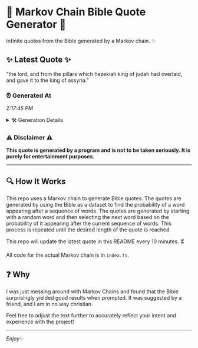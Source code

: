 # 📖 Markov Chain Bible Quote Generator 📖

Infinite quotes from the Bible generated by a Markov chain. ✨

## ✨ Latest Quote ✨
"the lord, and from the pillars which hezekiah king of judah had overlaid, and gave it to the king of assyria."

### ⏰ Generated At
*2:17:45 PM*

<details>
    <summary>🛠️ Generation Details</summary>
    <p>
        <strong>🌱 Seed:</strong> the<br>
        <strong>🔄 Iterations:</strong> 20<br>
        <strong>📜 Context History:</strong><br>[ the ]: lord,<br>[ the, lord, ]: and<br>[ the, lord,, and ]: from<br>[ the, lord,, and, from ]: the<br>[ the, lord,, and, from, the ]: pillars<br>[ the, lord,, and, from, the, pillars ]: which<br>[ lord,, and, from, the, pillars, which ]: hezekiah<br>[ and, from, the, pillars, which, hezekiah ]: king<br>[ from, the, pillars, which, hezekiah, king ]: of<br>[ the, pillars, which, hezekiah, king, of ]: judah<br>[ pillars, which, hezekiah, king, of, judah ]: had<br>[ which, hezekiah, king, of, judah, had ]: overlaid,<br>[ hezekiah, king, of, judah, had, overlaid, ]: and<br>[ king, of, judah, had, overlaid,, and ]: gave<br>[ of, judah, had, overlaid,, and, gave ]: it<br>[ judah, had, overlaid,, and, gave, it ]: to<br>[ had, overlaid,, and, gave, it, to ]: the<br>[ overlaid,, and, gave, it, to, the ]: king<br>[ and, gave, it, to, the, king ]: of<br>[ gave, it, to, the, king, of ]: assyria.<br>
    </p>
</details>

### ⚠️ Disclaimer ⚠️
**This quote is generated by a program and is not to be taken seriously. It is purely for entertainment purposes.**

---

## 🔍 How It Works

This repo uses a Markov chain to generate Bible quotes. The quotes are generated by using the Bible as a dataset to find the probability of a word appearing after a sequence of words. The quotes are generated by starting with a random word and then selecting the next word based on the probability of it appearing after the current sequence of words. This process is repeated until the desired length of the quote is reached.

This repo will update the latest quote in this README every 10 minutes. ⏳

All code for the actual Markov chain is in `index.ts`.

## ❓ Why

I was just messing around with Markov Chains and found that the Bible surprisingly yielded good results when prompted. 
It was suggested by a friend, and I am in no way christian.

Feel free to adjust the text further to accurately reflect your intent and experience with the project!

---

*Enjoy*✨
